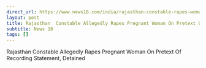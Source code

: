```yaml
---
direct_url: https://www.news18.com/india/rajasthan-constable-rapes-woman-on-pretext-of-recording-statement-9255338.html
layout: post
title: Rajasthan  Constable Allegedly Rapes Pregnant Woman On Pretext Of Recording Statement, Detained
subtitle: News 18
tags: []
---
```


Rajasthan  Constable Allegedly Rapes Pregnant Woman On Pretext Of Recording Statement, Detained

